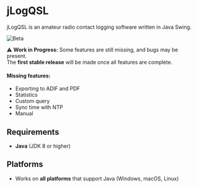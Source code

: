 # jLogQSL

jLogQSL is an amateur radio contact logging software written in Java Swing.

![Beta](https://img.shields.io/badge/status-beta-yellow)

⚠️ **Work in Progress:** Some features are still missing, and bugs may be present.  
The **first stable release** will be made once all features are complete.

#### Missing features:
- Exporting to ADIF and PDF
- Statistics
- Custom query
- Sync time with NTP
- Manual

## Requirements
- **Java** (JDK 8 or higher)

## Platforms
- Works on **all platforms** that support Java (Windows, macOS, Linux)
